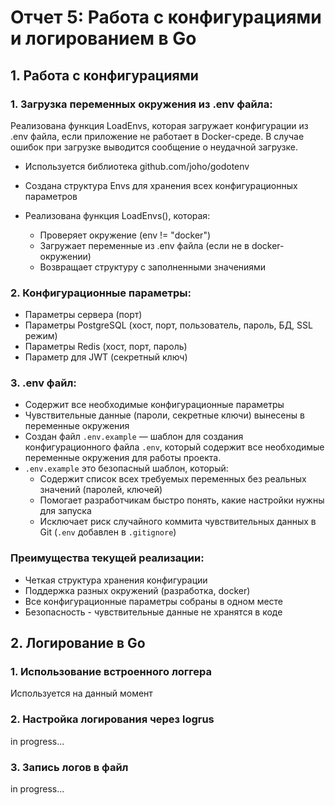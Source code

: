 # Отчет 5: Работа с конфигурациями и логированием в Go

## 1. Работа с конфигурациями

### 1. Загрузка переменных окружения из .env файла:

Реализована функция LoadEnvs, которая загружает конфигурации из .env файла, если приложение не работает в Docker-среде. В случае ошибок при загрузке выводится сообщение о неудачной загрузке.

- Используется библиотека github.com/joho/godotenv
- Создана структура Envs для хранения всех конфигурационных параметров
- Реализована функция LoadEnvs(), которая:

  - Проверяет окружение (env != "docker")
  - Загружает переменные из .env файла (если не в docker-окружении)
  - Возвращает структуру с заполненными значениями

### 2. Конфигурационные параметры:

- Параметры сервера (порт)
- Параметры PostgreSQL (хост, порт, пользователь, пароль, БД, SSL режим)
- Параметры Redis (хост, порт, пароль)
- Параметр для JWT (секретный ключ)

### 3. .env файл:

- Содержит все необходимые конфигурационные параметры
- Чувствительные данные (пароли, секретные ключи) вынесены в переменные окружения
- Создан файл `.env.example` — шаблон для создания конфигурационного файла `.env`, который содержит все необходимые переменные окружения для работы проекта.
- `.env.example` это безопасный шаблон, который:
  - Содержит список всех требуемых переменных без реальных значений (паролей, ключей)
  - Помогает разработчикам быстро понять, какие настройки нужны для запуска
  - Исключает риск случайного коммита чувствительных данных в Git (`.env` добавлен в `.gitignore`)

### Преимущества текущей реализации:

- Четкая структура хранения конфигурации
- Поддержка разных окружений (разработка, docker)
- Все конфигурационные параметры собраны в одном месте
- Безопасность - чувствительные данные не хранятся в коде

## 2. Логирование в Go

### 1. Использование встроенного логгера

Используется на данный момент

### 2. Настройка логирования через logrus

in progress...

### 3. Запись логов в файл

in progress...
